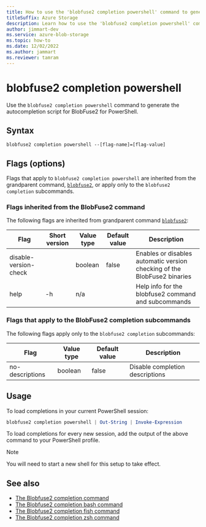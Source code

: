 ```yaml
---
title: How to use the 'blobfuse2 completion powershell' command to generate the autocompletion script for BlobFuse2
titleSuffix: Azure Storage
description: Learn how to use the 'blobfuse2 completion powershell' command to generate the autocompletion script for BlobFuse2.
author: jimmart-dev
ms.service: azure-blob-storage
ms.topic: how-to
ms.date: 12/02/2022
ms.author: jammart
ms.reviewer: tamram
---
```


# blobfuse2 completion powershell

Use the `blobfuse2 completion powershell` command to generate the autocompletion script for BlobFuse2 for PowerShell.

## Syntax

`blobfuse2 completion powershell --[flag-name]=[flag-value]`

## Flags (options)

Flags that apply to `blobfuse2 completion powershell` are inherited from the grandparent command, [`blobfuse2`](blobfuse2-commands.md), or apply only to the `blobfuse2 completion` subcommands.

### Flags inherited from the BlobFuse2 command

The following flags are inherited from grandparent command [`blobfuse2`](blobfuse2-commands.md):

| Flag | Short version | Value type | Default value | Description |
|--|--|--|--|--|
| disable-version-check |    | boolean | false | Enables or disables automatic version checking of the BlobFuse2 binaries |
| help                  | -h | n/a     |       | Help info for the blobfuse2 command and subcommands                      |

### Flags that apply to the BlobFuse2 completion subcommands

The following flags apply only to the `blobfuse2 completion` subcommands:

| Flag | Value type | Default value | Description |
|--|--|--|--|
| no-descriptions | boolean | false | Disable completion descriptions |

## Usage

To load completions in your current PowerShell session:

```powershell
blobfuse2 completion powershell | Out-String | Invoke-Expression
```

To load completions for every new session, add the output of the above command
to your PowerShell profile.

> [!NOTE]
> You will need to start a new shell for this setup to take effect.

## See also

- [The Blobfuse2 completion command](blobfuse2-commands-completion.md)
- [The Blobfuse2 completion bash command](blobfuse2-commands-completion-bash.md)
- [The Blobfuse2 completion fish command](blobfuse2-commands-completion-fish.md)
- [The Blobfuse2 completion zsh command](blobfuse2-commands-completion-zsh.md)
